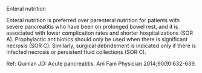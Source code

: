 Enteral nutrition

Enteral nutrition is preferred over parenteral nutrition for patients with severe pancreatitis who have been
on prolonged bowel rest, and it is associated with lower complication rates and shorter hospitalizations
(SOR A). Prophylactic antibiotics should only be used when there is significant necrosis (SOR C).
Similarly, surgical debridement is indicated only if there is infected necrosis or persistent fluid collections
(SOR C).

Ref: Quinlan JD: Acute pancreatitis. Am Fam Physician 2014;90(9):632-639.